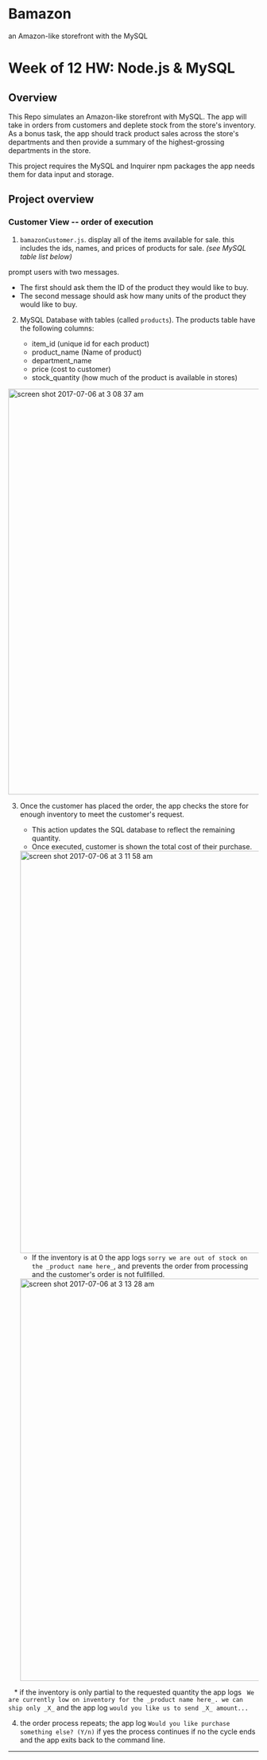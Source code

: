 # Bamazon
an Amazon-like storefront with the MySQL


# Week of 12 HW: Node.js & MySQL

## Overview

This Repo simulates an Amazon-like storefront with MySQL. The app will take in orders from customers and deplete stock from the store's inventory. As a bonus task, the app should track product sales across the store's departments and then provide a summary of the highest-grossing departments in the store.

This project requires the MySQL and Inquirer npm packages the app needs them for data input and storage.

## Project overview

### Customer View -- order of execution

1. `bamazonCustomer.js`. display all of the items available for sale. this includes the ids, names, and prices of products for sale. _(see MySQL table list below)_

prompt users with two messages.

   * The first should ask them the ID of the product they would like to buy.
   * The second message should ask how many units of the product they would like to buy.

2. MySQL Database with tables (called `products`). The products table have the following columns:

   * item_id (unique id for each product)
   * product_name (Name of product)
   * department_name
   * price (cost to customer)
   * stock_quantity (how much of the product is available in stores)
   
<img width="815" alt="screen shot 2017-07-06 at 3 08 37 am" src="https://user-images.githubusercontent.com/3219942/27899545-a0d7aecc-61f8-11e7-9dfd-922f6be314ea.png">

3. Once the customer has placed the order, the app checks the store for enough inventory to meet the customer's request.

    * This action updates the SQL database to reflect the remaining quantity.
    * Once executed, customer is shown the total cost of their purchase.
    
    <img width="808" alt="screen shot 2017-07-06 at 3 11 58 am" src="https://user-images.githubusercontent.com/3219942/27899873-027d0d4c-61fa-11e7-8d2b-6eddfd94f3e6.png">
    
    * If the inventory is at 0 the app logs `sorry we are out of stock on the _product name here_`, and prevents the order from processing and the customer's order is not fullfilled.
    
    <img width="808" alt="screen shot 2017-07-06 at 3 13 28 am" src="https://user-images.githubusercontent.com/3219942/27899935-3eb067fa-61fa-11e7-81f6-65962cf792d4.png">

    
    * if the inventory is only partial to the requested quantity the app logs ` We are currently low on inventory for the _product name here_. we can ship only _X_` and the app log `would you like us to send _X_ amount...`
    
    
    
4. the order process repeats; the app log `Would you like purchase something else? (Y/n)` if yes the process continues if no the cycle ends and the app exits back to the command line.


- - -
